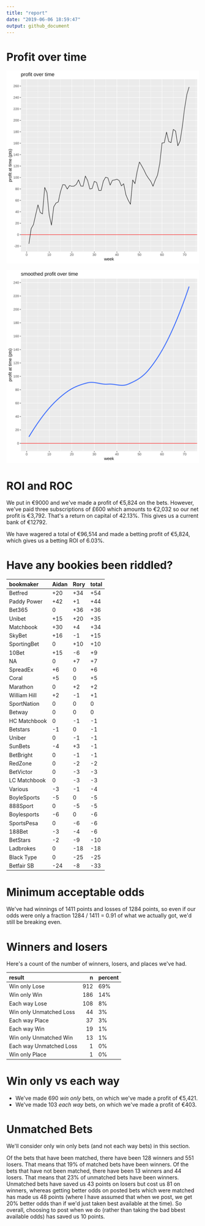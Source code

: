 ```yaml
---
title: "report"
date: "2019-06-06 18:59:47"
output: github_document
---
```




# Profit over time

![plot of chunk profit-over-time](figure/profit-over-time-1.png)

![plot of chunk profit-over-time-smooth](figure/profit-over-time-smooth-1.png)


# ROI and ROC



We put in €9000 and we've made a profit of €5,824 on the bets. However, we've paid three subscriptions of £600 which amounts to €2,032 so our net profit is €3,792. That's a return on capital of 42.13%. This gives us a current bank of €12792.

We have wagered a total of €96,514 and made a betting profit of €5,824, which gives us a betting ROI of 6.03%.


# Have any bookies been riddled?


|bookmaker    |Aidan |Rory |total |
|:------------|:-----|:----|:-----|
|Betfred      |+20   |+34  |+54   |
|Paddy Power  |+42   |+1   |+44   |
|Bet365       |0     |+36  |+36   |
|Unibet       |+15   |+20  |+35   |
|Matchbook    |+30   |+4   |+34   |
|SkyBet       |+16   |-1   |+15   |
|SportingBet  |0     |+10  |+10   |
|10Bet        |+15   |-6   |+9    |
|NA           |0     |+7   |+7    |
|SpreadEx     |+6    |0    |+6    |
|Coral        |+5    |0    |+5    |
|Marathon     |0     |+2   |+2    |
|William Hill |+2    |-1   |+1    |
|SportNation  |0     |0    |0     |
|Betway       |0     |0    |0     |
|HC Matchbook |0     |-1   |-1    |
|Betstars     |-1    |0    |-1    |
|Uniber       |0     |-1   |-1    |
|SunBets      |-4    |+3   |-1    |
|BetBright    |0     |-1   |-1    |
|RedZone      |0     |-2   |-2    |
|BetVictor    |0     |-3   |-3    |
|LC Matchbook |0     |-3   |-3    |
|Various      |-3    |-1   |-4    |
|BoyleSports  |-5    |0    |-5    |
|888Sport     |0     |-5   |-5    |
|Boylesports  |-6    |0    |-6    |
|SportsPesa   |0     |-6   |-6    |
|188Bet       |-3    |-4   |-6    |
|BetStars     |-2    |-9   |-10   |
|Ladbrokes    |0     |-18  |-18   |
|Black Type   |0     |-25  |-25   |
|Betfair SB   |-24   |-8   |-33   |


# Minimum acceptable odds



We've had winnings of 1411 points and losses of 1284 points, so even if our odds were only a fraction 1284 / 1411 = 0.91 of what we actually got, we'd still be breaking even.


# Winners and losers

Here's a count of the number of winners, losers, and places we've had.


|result                  |   n|percent |
|:-----------------------|---:|:-------|
|Win only Lose           | 912|69%     |
|Win only Win            | 186|14%     |
|Each way Lose           | 108|8%      |
|Win only Unmatched Loss |  44|3%      |
|Each way Place          |  37|3%      |
|Each way Win            |  19|1%      |
|Win only Unmatched Win  |  13|1%      |
|Each way Unmatched Loss |   1|0%      |
|Win only Place          |   1|0%      |


# Win only vs each way



* We've made 690 _win only_ bets, on which we've made a profit of €5,421. 
* We've made 103 _each way_ bets, on which we've made a profit of €403.


# Unmatched Bets



We'll consider only win only bets (and not each way bets) in this section.

Of the bets that have been matched, there have been 128 winners and 551 losers. That means that 19% of matched bets have been winners. Of the bets that have not been matched, there have been 13 winners and 44 losers. That means that 23% of unmatched bets have been winners. Unmatched bets have saved us 43 points on losers but cost us 81 on winners, whereas getting better odds on posted bets which were matched has made us 48 points (where I have assumed that when we post, we get 20% better odds than if we'd just taken best available at the time). So overall, choosing to post when we do (rather than taking the bad bbest available odds) has saved us 10 points.

